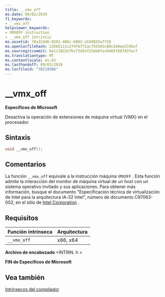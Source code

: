 ```yaml
---
title: __vmx_off
ms.date: 09/02/2019
f1_keywords:
- __vmx_off
helpviewer_keywords:
- VMXOFF instruction
- __vmx_off intrinsic
ms.assetid: 78a32d46-9291-406c-b982-a550855aff18
ms.openlocfilehash: 226b5111c2f4f6771ac75d165c80c3e8ae2336af
ms.sourcegitcommit: 6e1c1822e7bcf3d2ef23eb8fac6465f88743facf
ms.translationtype: MT
ms.contentlocale: es-ES
ms.lasthandoff: 09/03/2019
ms.locfileid: "70219586"
---
```

# <a name="__vmx_off"></a>__vmx_off

**Específicos de Microsoft**

Desactiva la operación de extensiones de máquina virtual (VMX) en el procesador.

## <a name="syntax"></a>Sintaxis

```C
void __vmx_off();
```

## <a name="remarks"></a>Comentarios

La función `__vmx_off` equivale a la instrucción máquina `VMXOFF` . Esta función admite la interacción del monitor de máquina virtual de un host con un sistema operativo invitado y sus aplicaciones. Para obtener más información, busque el documento "Especificación técnica de virtualización de Intel para la arquitectura IA-32 Intel", número de documento C97063-002, en el sitio de [Intel Corporation](https://software.intel.com/articles/intel-sdm) .

## <a name="requirements"></a>Requisitos

|Función intrínseca|Arquitectura|
|---------------|------------------|
|`__vmx_off`|x86, x64|

**Archivo de encabezado** \<INTRIN. h >

**FIN de Específicos de Microsoft**

## <a name="see-also"></a>Vea también

[Intrínsecos del compilador](../intrinsics/compiler-intrinsics.md)
